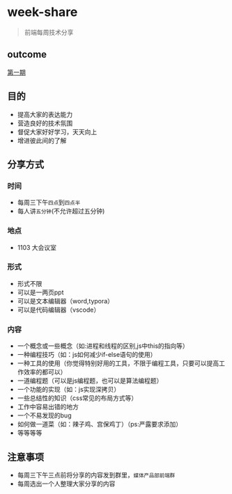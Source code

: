 # week-share

> 前端每周技术分享

## outcome

[第一期]()



## 目的

* 提高大家的表达能力
* 营造良好的技术氛围
* 督促大家好好学习，天天向上
* 增进彼此间的了解

## 分享方式

### 时间

* 每周三下午`四点`到`四点半`
* 每人讲`五分钟`(不允许超过五分钟)

### 地点

* 1103 大会议室

### 形式

* 形式不限
* 可以是一两页ppt
* 可以是文本编辑器（word,typora）
* 可以是代码编辑器（vscode）

### 内容

* 一个概念或一些概念（如:进程和线程的区别,js中this的指向等）
* 一种编程技巧（如：js如何减少if-else语句的使用）
* 一种工具的使用（你觉得特别好用的工具，不限于编程工具，只要可以提高工作效率的都可以）
* 一道编程题（可以是js编程题，也可以是算法编程题）
* 一个功能的实现（如：js实现深拷贝）
* 一些总结性的知识（css常见的布局方式等）
* 工作中容易出错的地方
* 一个不易发现的bug
* 如何做一道菜（如：辣子鸡、宫保鸡丁）（ps:严露要求添加）
* 等等等等

## 注意事项

* 每周三下午三点前将分享的内容发到群里，`媒体产品部前端群`
* 每周选出一个人整理大家分享的内容



